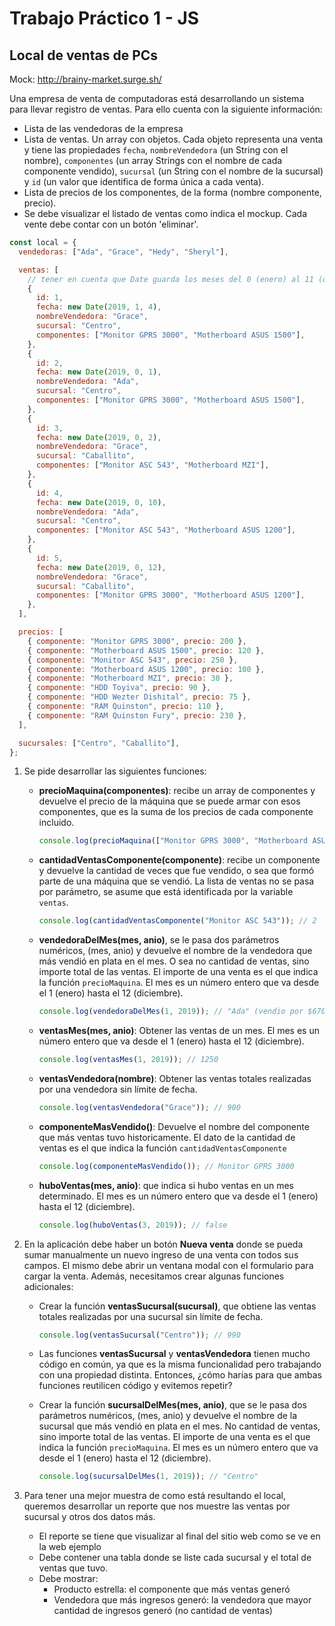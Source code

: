 # Trabajo Práctico 1 - JS

## Local de ventas de PCs

Mock: http://brainy-market.surge.sh/

Una empresa de venta de computadoras está desarrollando un sistema para llevar registro de ventas. Para ello cuenta con la siguiente información:

- Lista de las vendedoras de la empresa
- Lista de ventas. Un array con objetos. Cada objeto representa una venta y tiene las propiedades `fecha`, `nombreVendedora` (un String con el nombre), `componentes` (un array Strings con el nombre de cada componente vendido), `sucursal` (un String con el nombre de la sucursal) y `id` (un valor que identifica de forma única a cada venta).
- Lista de precios de los componentes, de la forma (nombre componente, precio).
- Se debe visualizar el listado de ventas como indica el mockup. Cada vente debe contar con un botón 'eliminar'.

```js
const local = {
  vendedoras: ["Ada", "Grace", "Hedy", "Sheryl"],

  ventas: [
    // tener en cuenta que Date guarda los meses del 0 (enero) al 11 (diciembre)
    {
      id: 1,
      fecha: new Date(2019, 1, 4),
      nombreVendedora: "Grace",
      sucursal: "Centro",
      componentes: ["Monitor GPRS 3000", "Motherboard ASUS 1500"],
    },
    {
      id: 2,
      fecha: new Date(2019, 0, 1),
      nombreVendedora: "Ada",
      sucursal: "Centro",
      componentes: ["Monitor GPRS 3000", "Motherboard ASUS 1500"],
    },
    {
      id: 3,
      fecha: new Date(2019, 0, 2),
      nombreVendedora: "Grace",
      sucursal: "Caballito",
      componentes: ["Monitor ASC 543", "Motherboard MZI"],
    },
    {
      id: 4,
      fecha: new Date(2019, 0, 10),
      nombreVendedora: "Ada",
      sucursal: "Centro",
      componentes: ["Monitor ASC 543", "Motherboard ASUS 1200"],
    },
    {
      id: 5,
      fecha: new Date(2019, 0, 12),
      nombreVendedora: "Grace",
      sucursal: "Caballito",
      componentes: ["Monitor GPRS 3000", "Motherboard ASUS 1200"],
    },
  ],

  precios: [
    { componente: "Monitor GPRS 3000", precio: 200 },
    { componente: "Motherboard ASUS 1500", precio: 120 },
    { componente: "Monitor ASC 543", precio: 250 },
    { componente: "Motherboard ASUS 1200", precio: 100 },
    { componente: "Motherboard MZI", precio: 30 },
    { componente: "HDD Toyiva", precio: 90 },
    { componente: "HDD Wezter Dishital", precio: 75 },
    { componente: "RAM Quinston", precio: 110 },
    { componente: "RAM Quinston Fury", precio: 230 },
  ],

  sucursales: ["Centro", "Caballito"],
};
```

1. Se pide desarrollar las siguientes funciones:

   - **precioMaquina(componentes)**: recibe un array de componentes y devuelve el precio de la máquina que se puede armar con esos componentes, que es la suma de los precios de cada componente incluido.

     ```js
     console.log(precioMaquina(["Monitor GPRS 3000", "Motherboard ASUS 1500"])); // 320 ($200 del monitor + $120 del motherboard)
     ```

   - **cantidadVentasComponente(componente)**: recibe un componente y devuelve la cantidad de veces que fue vendido, o sea que formó parte de una máquina que se vendió. La lista de ventas no se pasa por parámetro, se asume que está identificada por la variable `ventas`.

     ```js
     console.log(cantidadVentasComponente("Monitor ASC 543")); // 2
     ```

   - **vendedoraDelMes(mes, anio)**, se le pasa dos parámetros numéricos, (mes, anio) y devuelve el nombre de la vendedora que más vendió en plata en el mes. O sea no cantidad de ventas, sino importe total de las ventas. El importe de una venta es el que indica la función `precioMaquina`. El mes es un número entero que va desde el 1 (enero) hasta el 12 (diciembre).

     ```js
     console.log(vendedoraDelMes(1, 2019)); // "Ada" (vendio por $670, una máquina de $320 y otra de $350)
     ```

   - **ventasMes(mes, anio)**: Obtener las ventas de un mes. El mes es un número entero que va desde el 1 (enero) hasta el 12 (diciembre).

     ```js
     console.log(ventasMes(1, 2019)); // 1250
     ```

   - **ventasVendedora(nombre)**: Obtener las ventas totales realizadas por una vendedora sin límite de fecha.

     ```js
     console.log(ventasVendedora("Grace")); // 900
     ```

   - **componenteMasVendido()**: Devuelve el nombre del componente que más ventas tuvo historicamente. El dato de la cantidad de ventas es el que indica la función `cantidadVentasComponente`

     ```js
     console.log(componenteMasVendido()); // Monitor GPRS 3000
     ```

   - **huboVentas(mes, anio)**: que indica si hubo ventas en un mes determinado. El mes es un número entero que va desde el 1 (enero) hasta el 12 (diciembre).
     ```js
     console.log(huboVentas(3, 2019)); // false
     ```

2. En la aplicación debe haber un botón **Nueva venta** donde se pueda sumar manualmente un nuevo ingreso de una venta con todos sus campos. El mismo debe abrir un ventana modal con el formulario para cargar la venta. Además, necesitamos crear algunas funciones adicionales:

   - Crear la función **ventasSucursal(sucursal)**, que obtiene las ventas totales realizadas por una sucursal sin límite de fecha.

     ```js
     console.log(ventasSucursal("Centro")); // 990
     ```

   - Las funciones **ventasSucursal** y **ventasVendedora** tienen mucho código en común, ya que es la misma funcionalidad pero trabajando con una propiedad distinta. Entonces, ¿cómo harías para que ambas funciones reutilicen código y evitemos repetir?

   - Crear la función **sucursalDelMes(mes, anio)**, que se le pasa dos parámetros numéricos, (mes, anio) y devuelve el nombre de la sucursal que más vendió en plata en el mes. No cantidad de ventas, sino importe total de las ventas. El importe de una venta es el que indica la función `precioMaquina`. El mes es un número entero que va desde el 1 (enero) hasta el 12 (diciembre).
     ```js
     console.log(sucursalDelMes(1, 2019)); // "Centro"
     ```

3. Para tener una mejor muestra de como está resultando el local, queremos desarrollar un reporte que nos muestre las ventas por sucursal y otros dos datos más.
   - El reporte se tiene que visualizar al final del sitio web como se ve en la web ejemplo
   - Debe contener una tabla donde se liste cada sucursal y el total de ventas que tuvo.
   - Debe mostrar:
     - Producto estrella: el componente que más ventas generó
     - Vendedora que más ingresos generó: la vendedora que mayor cantidad de ingresos generó (no cantidad de ventas)
